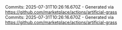 Commits: 2025-07-31T10:26:16.670Z - Generated via https://github.com/marketplace/actions/artificial-grass
<br>
Commits: 2025-07-31T10:26:16.670Z - Generated via https://github.com/marketplace/actions/artificial-grass
<br>
